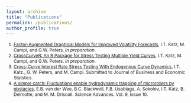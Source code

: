 ```yaml
---
layout: archive
title: "Publications"
permalink: /publications/
author_profile: true
---
```


<ol style="font-size: 0.85em;">
<li><a href="">Factor-Augmented Graphical Models for Improved Volatility Forecasts</a>, I.T. Katz, M. Campi, and G.W. Peters. <em>In preparation</em>. </li>
<li><a href="">CrossCurveR: An R Package for Stress Testing Multiple Yield Curves</a>, I.T. Katz, M. Campi, and G.W. Peters. <em>In preparation</em>. </li>
<li><a href="https://papers.ssrn.com/sol3/papers.cfm?abstract_id=5442034">Cross-Curve Interest Rate Stress Testing With Endogenous Curve Dynamics</a>, I.T. Katz., G. W. Peters, and M. Campi. Submitted to Journal of Business and Economic Statstics. </li>
<li><a href="https://www.science.org/doi/10.1126/sciadv.ade0320">A simple catch: Fluctuations enable hydrodynamic trapping of microrollers by obstacles</a>, E.B. van der Wee, B.C. Blackwell, F.B. Usabiaga, A. Sokolov, I.T. Katz, B. Delmotte, and M. M. Driscoll. Science Advances. Vol. 9, Issue 10. </li>
</ol> 